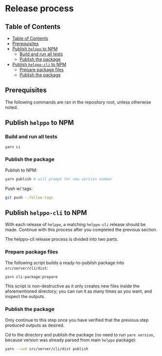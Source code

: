 # Release process

## Table of Contents

<!-- hohhoijaa -->

- [Table of Contents](#table-of-contents)
- [Prerequisites](#prerequisites)
- [Publish `helppo` to NPM](#publish-helppo-to-npm)
  - [Build and run all tests](#build-and-run-all-tests)
  - [Publish the package](#publish-the-package)
- [Publish `helppo-cli` to NPM](#publish-helppo-cli-to-npm)
  - [Prepare package files](#prepare-package-files)
  - [Publish the package](#publish-the-package-1)

<!-- /hohhoijaa -->

## Prerequisites

The following commands are ran in the repository root, unless otherwise noted.

## Publish `helppo` to NPM

### Build and run all tests

```bash
yarn ci
```

### Publish the package

Publish to NPM:

```bash
yarn publish # will prompt for new version number
```

Push w/ tags:

```bash
git push --follow-tags
```

## Publish `helppo-cli` to NPM

With each release of `helppo`, a matching `helppo-cli` release should be made. Continue with this process after you completed the previous section.

The helppo-cli release process is divided into two parts.

### Prepare package files

The following script builds a ready-to-publish package into `src/server/cli/dist`:

```bash
yarn cli-package:prepare
```

This script is non-destructive as it only creates new files inside the aforementioned directory; you can run it as many times as you want, and inspect the outputs.

### Publish the package

Only continue to this step once you have verified that the previous step produced outputs as desired.

Cd to the directory and publish the package (no need to run `yarn version`, because version was already parsed from main `helppo` package):

```bash
yarn --cwd src/server/cli/dist publish
```
